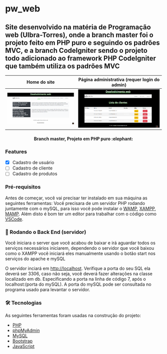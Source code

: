 # pw_web
## Site desenvolvido na matéria de Programação web (Ulbra-Torres), onde a branch master foi o projeto feito em PHP puro e seguindo os padrões MVC, e a branch CodeIgniter sendo o projeto todo adicionado ao framework PHP CodeIgniter que também utiliza os padrões MVC

Home do site             |  Página administrativa (requer login do admin)
:-------------------------:|:-------------------------:
![Home](assets/img/Home.gif)  |  ![CRUD Admin](assets/img/Admin.gif)

<h4 align="center"> 
	Branch master, Projeto em PHP puro :elephant:
</h4>

### Features 

- [x] Cadastro de usuário
- [ ] Cadastro de cliente
- [ ] Cadastro de produtos

### Pré-requisitos

Antes de começar, você vai precisar ter instalado em sua máquina as seguintes ferramentas:
Você precisara de um servidor PHP rodando juntamente com o mySQL, para isso você pode instalar o [WAMP](https://www.wampserver.com/en/), [XAMPP](https://www.apachefriends.org/pt_br/index.html), [MAMP](https://www.mamp.info/en). 
Além disto é bom ter um editor para trabalhar com o código como [VSCode](https://code.visualstudio.com/).

### 🎲 Rodando o Back End (servidor)
Você iniciara o server que você acabou de baixar e irá aguardar todos os serviços necessários iniciarem, dependendo o servidor que você baixou como o XAMPP você iniciará eles manualmente usando o botão start nos serviços do apache e mySQL

O servidor inciará em <http://localhost>.
Verifique a porta do seu SQL ela deverá ser 3306, caso não seja, você deverá fazer alterações na classe localizado em db. Especificando a porta na linha de código 7, após o localhost:(porta do mySQL). A porta do mySQL pode ser consultada no programa usado para levantar o servidor.

### 🛠 Tecnologias

As seguintes ferramentas foram usadas na construção do projeto:

- [PHP](https://www.php.net/)
- [phpMyAdmin](https://www.phpmyadmin.net/)
- [MySQL](https://www.mysql.com/)
- [Bootstrap](https://getbootstrap.com/)
- [JavaScript](https://developer.mozilla.org/pt-BR/docs/Web/JavaScript)
